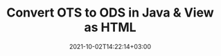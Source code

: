 ---
############################# Static ############################
layout: "autogen"
date: 2021-10-02T14:22:14+03:00
draft: false
path: "total/java/conversion/ots-to-ods/"

############################# Head ############################
head_title: "Convert OTS to ODS in Java - Sample Java Code"
head_description: "Java document conversion library to convert OTS to ODS and 100+ other file formats in Java & J2SE applications. View the Converted ODS document as HTML viewer."

############################# Header ############################
title: "Convert OTS to ODS in Java & View as HTML"
description: "Programmatically convert OTS to ODS in Java & J2SE platforms using flexible document manipulation options to customize the resultant document. Convert the complete document or some specific pages based on page numbers or selective page ranges using Java document conversion library."

############################# SubMenu ############################
submenu:
    enable: false

############################# Content ############################
content:
    enable: true
    block:
    - title_left: "OTS to ODS Conversion in Java"
      content_left: |
          Perform OTS to ODS file conversion in three simple steps using Java. View the converted document as HTML without any external software dependency.

          -   Create a new instance of **Converter** class and load the OTS file
          -   Set **ConvertOptions** for the ODS document type
          -   Call **Convert** method of **Converter** class instance for conversion to ODS
          -   Set options for HTML viewer
          -   Create **Viewer** object to view converted ODS as HTML
          
      title_right: "Convert Remotely Located Documents"
      content_right: |
          You require `GroupDocs.Conversion` & `GroupDocs.Viewer` namespaces to convert between a wide range of popular document types such as PDF, Microsoft Word, Excel, PowerPoint, Project, Outlook, HTML, diagrams and image file formats. Explore other [Java APIs for Office documents](https://products.conholdate.com/total/java/) as offered by Conholdate.Total.
          
          Get the respective assembly files from the [downloads](https://downloads.conholdate.com/total/java) or fetch the whole package from [Maven](https://repository.conholdate.com/webapp/#/artifacts/browse/tree/General/repo) to add 'Conholdate.Total` directly in your workspace.
          
      code: |
          ```cs {linenos=false}
          // Convert OTS to ODS using GroupDocs.Conversion API
          // Load the source OTS file to be converted
          Converter converter = new Converter("input.ots");

          // Get the convert options ready for the target ODS format
          ConvertOptions convertOptions = new FileType().fromExtension("ods").getConvertOptions();

          // Convert to ODS format
          converter.convert("output.ods", convertOptions);

          // Create Viewer object to view the converted ODS as HTML
          try (Viewer viewer = new Viewer("output.ods"))
          {
              // Set options for HTML viewer
              HtmlViewOptions viewOptions = HtmlViewOptions.forEmbeddedResources("output{0}.html");

              // View converted ODS as HTML
              viewer.view(viewOptions);
          }
          ```
    - title_left: "Convert Password Protected OTS to ODS"
      content_left: |
          Accurately load and convert documents that are protected with a password within your Java based applications. The file format conversion API also supports rendering remote documents from different sources including S3, Blob, FTP, Stream, URL or a local disk.

          -   Create new instance of **Converter** class and pass source document path
          -   Instantiate the proper **ConvertOptions** class e.g. (**PdfConvertOptions**, **WordProcessingConvertOptions**, **SpreadsheetConvertOptions** etc.)
          -   Call **convert** method of **Converter** class instance and pass filename for the converted document
        
      title_right: "Source Document Information Extraction"
      content_right: |
          The documents information extraction feature not only allows getting the basic information about the source document file but it also supports extracting some valuable file-format specific information such as project start and end dates of a Microsoft Project file, any printing restrictions on a PDF document, list of folders enclosed in an Outlook data file etc. 

          Convert popular document file formats on different operating systems such as Windows, Linux or macOS while using development environments such as NetBeans, IntelliJ IDEA and Eclipse.
          
      code: |
          ```cs {linenos=false}
          // Load and convert password protected documents
          WordProcessingLoadOptions loadOptions = new WordProcessingLoadOptions();
          loadOptions.setPassword("12345");

          // Create an instance of Converter class and pass source document path and the load options delegate as a constructor parameters
          Converter converter = new Converter("input.ots", loadOptions);

          // Instantiate PdfConvertOptions class
          PdfConvertOptions options = new PdfConvertOptions();

          // Call convert method of Converter class instance and pass filename for the converted document and the instance of ConvertOptions from the previous step
          converter.convert("output.ods, options);
          ```
############################# About Formats ############################
about_formats:
    enable: false
############################# More Formats ############################
more_formats:
    enable: true
    auto: false
    other_out_formats: PDF DOCX DOT DOTX DOTM TXT RTF HTML MHTML XLS XLSX XLSM XLT XLTX XLTM DIF PPT PPTX PPS PPSX POT POTX POTM ODT OTT EMZ WMZ SVGZ TEX DCM WMF BMP PNG GIF JPEG TIFF
############################# Back to top ###############################
back_to_top:
  enable: true
---